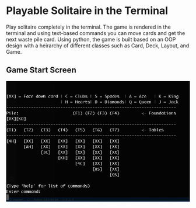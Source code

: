 # Playable Solitaire in the Terminal
Play solitaire completely in the terminal. The game is rendered in the terminal and using text-based commands you can move cards and get the next waste pile card. Using python, the game is built based on an OOP design with a heirarchy of different classes such as Card, Deck, Layout, and Game. 

## Game Start Screen
![Solitaire game start screen](/screenshots/solitaire_game_start.png)
